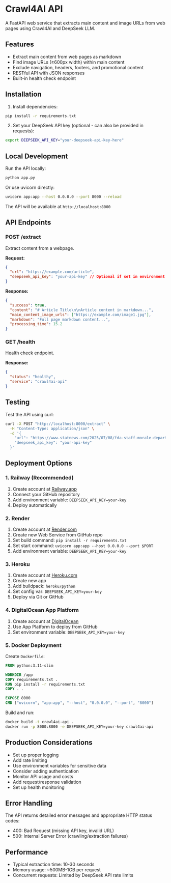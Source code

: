 # Crawl4AI API

A FastAPI web service that extracts main content and image URLs from web pages using Crawl4AI and DeepSeek LLM.

## Features

- Extract main content from web pages as markdown
- Find image URLs (≥600px width) within main content
- Exclude navigation, headers, footers, and promotional content
- RESTful API with JSON responses
- Built-in health check endpoint

## Installation

1. Install dependencies:
```bash
pip install -r requirements.txt
```

2. Set your DeepSeek API key (optional - can also be provided in requests):
```bash
export DEEPSEEK_API_KEY="your-deepseek-api-key-here"
```

## Local Development

Run the API locally:
```bash
python app.py
```

Or use uvicorn directly:
```bash
uvicorn app:app --host 0.0.0.0 --port 8000 --reload
```

The API will be available at `http://localhost:8000`

## API Endpoints

### POST /extract
Extract content from a webpage.

**Request:**
```json
{
  "url": "https://example.com/article",
  "deepseek_api_key": "your-api-key" // Optional if set in environment
}
```

**Response:**
```json
{
  "success": true,
  "content": "# Article Title\n\nArticle content in markdown...",
  "main_content_image_urls": ["https://example.com/image1.jpg"],
  "markdown": "Full page markdown content...",
  "processing_time": 15.2
}
```

### GET /health
Health check endpoint.

**Response:**
```json
{
  "status": "healthy",
  "service": "crawl4ai-api"
}
```

## Testing

Test the API using curl:
```bash
curl -X POST "http://localhost:8000/extract" \
  -H "Content-Type: application/json" \
  -d '{
    "url": "https://www.statnews.com/2025/07/08/fda-staff-morale-departures-rfk-jr-sued-covid-shots-hospital-lobbying-trump-tax-cut-bill-dc-diagnosis-newsletter/",
    "deepseek_api_key": "your-api-key"
  }'
```

## Deployment Options

### 1. Railway (Recommended)
1. Create account at [Railway.app](https://railway.app)
2. Connect your GitHub repository
3. Add environment variable: `DEEPSEEK_API_KEY=your-key`
4. Deploy automatically

### 2. Render
1. Create account at [Render.com](https://render.com)
2. Create new Web Service from GitHub repo
3. Set build command: `pip install -r requirements.txt`
4. Set start command: `uvicorn app:app --host 0.0.0.0 --port $PORT`
5. Add environment variable: `DEEPSEEK_API_KEY=your-key`

### 3. Heroku
1. Create account at [Heroku.com](https://heroku.com)
2. Create new app
3. Add buildpack: `heroku/python`
4. Set config var: `DEEPSEEK_API_KEY=your-key`
5. Deploy via Git or GitHub

### 4. DigitalOcean App Platform
1. Create account at [DigitalOcean](https://digitalocean.com)
2. Use App Platform to deploy from GitHub
3. Set environment variable: `DEEPSEEK_API_KEY=your-key`

### 5. Docker Deployment
Create `Dockerfile`:
```dockerfile
FROM python:3.11-slim

WORKDIR /app
COPY requirements.txt .
RUN pip install -r requirements.txt
COPY . .

EXPOSE 8000
CMD ["uvicorn", "app:app", "--host", "0.0.0.0", "--port", "8000"]
```

Build and run:
```bash
docker build -t crawl4ai-api .
docker run -p 8000:8000 -e DEEPSEEK_API_KEY=your-key crawl4ai-api
```

## Production Considerations

- Set up proper logging
- Add rate limiting
- Use environment variables for sensitive data
- Consider adding authentication
- Monitor API usage and costs
- Add request/response validation
- Set up health monitoring

## Error Handling

The API returns detailed error messages and appropriate HTTP status codes:
- 400: Bad Request (missing API key, invalid URL)
- 500: Internal Server Error (crawling/extraction failures)

## Performance

- Typical extraction time: 10-30 seconds
- Memory usage: ~500MB-1GB per request
- Concurrent requests: Limited by DeepSeek API rate limits 